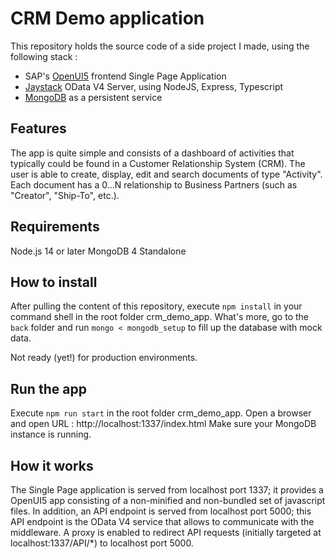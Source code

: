 # CRM Demo application
This repository holds the source code of a side project I made, using the following stack :
* SAP's [OpenUI5] frontend Single Page Application 
* [Jaystack] OData V4 Server, using NodeJS, Express, Typescript
* [MongoDB] as a persistent service

## Features
The app is quite simple and consists of a dashboard of activities that typically could be found in a Customer Relationship System (CRM).
The user is able to create, display, edit and search documents of type "Activity".
Each document has a 0...N relationship to Business Partners (such as "Creator", "Ship-To", etc.).

## Requirements
Node.js 14 or later
MongoDB 4 Standalone

## How to install
After pulling the content of this repository, execute `npm install` in your command shell in the root folder crm_demo_app.
What's more, go to the `back` folder and run `mongo < mongodb_setup` to fill up the database with mock data. 

Not ready (yet!) for production environments.

## Run the app
Execute `npm run start` in the root folder crm_demo_app.
Open a browser and open URL : http://localhost:1337/index.html
Make sure your MongoDB instance is running.

## How it works
The Single Page application is served from localhost port 1337; it provides a OpenUI5 app consisting of a non-minified and non-bundled set of javascript files.
In addition, an API endpoint is served from localhost port 5000; this API endpoint is the OData V4 service that allows to communicate with the middleware.
A proxy is enabled to redirect API requests (initially targeted at localhost:1337/API/*) to localhost port 5000. 

[OpenUI5]: <https://openui5.org/>
[Jaystack]: https://jaydata.org/jaystack-odata-v4-server
[MongoDB]: https://www.mongodb.com/